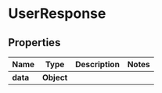 # UserResponse

## Properties
Name | Type | Description | Notes
------------ | ------------- | ------------- | -------------
**data** | **Object** |  | 
